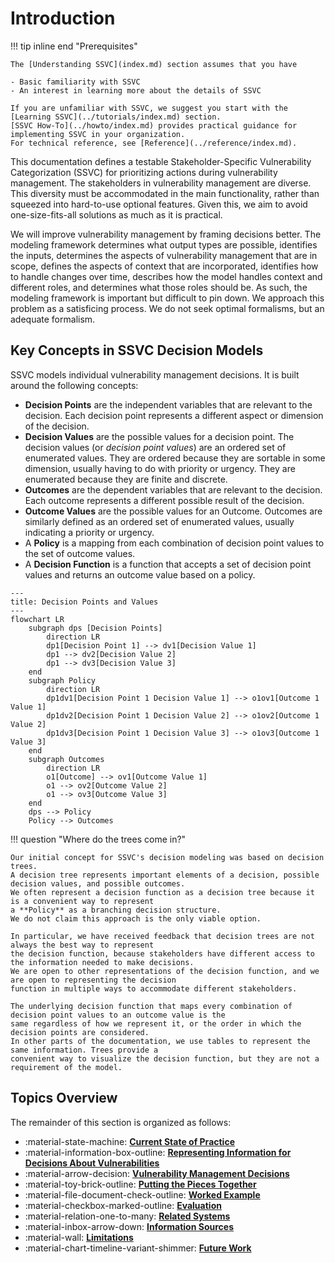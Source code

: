 # Introduction

!!! tip inline end "Prerequisites"

    The [Understanding SSVC](index.md) section assumes that you have
    
    - Basic familiarity with SSVC
    - An interest in learning more about the details of SSVC

    If you are unfamiliar with SSVC, we suggest you start with the [Learning SSVC](../tutorials/index.md) section.
    [SSVC How-To](../howto/index.md) provides practical guidance for implementing SSVC in your organization.
    For technical reference, see [Reference](../reference/index.md).


This documentation defines a testable Stakeholder-Specific Vulnerability Categorization (SSVC) for prioritizing actions during vulnerability management.
The stakeholders in vulnerability management are diverse.
This diversity must be accommodated in the main functionality, rather than squeezed into hard-to-use optional features.
Given this, we aim to avoid one-size-fits-all solutions as much as it is practical.

We will improve vulnerability management by framing decisions better.
The modeling framework determines what output types are possible, identifies the inputs, determines the aspects of vulnerability management that are in scope, defines the aspects of context that are incorporated, identifies how to handle changes over time, describes how the model handles context and different roles, and determines what those roles should be.
As such, the modeling framework is important but difficult to pin down.
We approach this problem as a satisficing process.
We do not seek optimal formalisms, but an adequate formalism.


## Key Concepts in SSVC Decision Models

SSVC models individual vulnerability management decisions. It is built around the following concepts:

- **Decision Points** are the independent variables that are relevant to the decision.
  Each decision point represents a different aspect or dimension of the decision.
- **Decision Values** are the possible values for a decision point. The decision values (or *decision point values*)
  are an ordered set of enumerated values. They are ordered because they are sortable in some dimension, usually
  having to do with priority or urgency. They are enumerated because they are finite and discrete.
- **Outcomes** are the dependent variables that are relevant to the decision. Each outcome represents a different
  possible result of the decision. 
- **Outcome Values** are the possible values for an Outcome. Outcomes are similarly defined as an ordered set of 
  enumerated values, usually indicating a priority or urgency.
- A **Policy** is a mapping from each combination of decision point values to the set of outcome values.
- A **Decision Function** is a function that accepts a set of decision point values and returns an outcome value based
  on a policy.


```mermaid
---
title: Decision Points and Values
---
flowchart LR
    subgraph dps [Decision Points]
        direction LR
        dp1[Decision Point 1] --> dv1[Decision Value 1]
        dp1 --> dv2[Decision Value 2]
        dp1 --> dv3[Decision Value 3]
    end
    subgraph Policy
        direction LR
        dp1dv1[Decision Point 1 Decision Value 1] --> o1ov1[Outcome 1 Value 1]
        dp1dv2[Decision Point 1 Decision Value 2] --> o1ov2[Outcome 1 Value 2]
        dp1dv3[Decision Point 1 Decision Value 3] --> o1ov3[Outcome 1 Value 3]
    end
    subgraph Outcomes
        direction LR
        o1[Outcome] --> ov1[Outcome Value 1]
        o1 --> ov2[Outcome Value 2]
        o1 --> ov3[Outcome Value 3]
    end
    dps --> Policy
    Policy --> Outcomes
```


!!! question "Where do the trees come in?"

    Our initial concept for SSVC's decision modeling was based on decision trees.
    A decision tree represents important elements of a decision, possible decision values, and possible outcomes.
    We often represent a decision function as a decision tree because it is a convenient way to represent
    a **Policy** as a branching decision structure.    
    We do not claim this approach is the only viable option.

    In particular, we have received feedback that decision trees are not always the best way to represent
    the decision function, because stakeholders have different access to the information needed to make decisions.
    We are open to other representations of the decision function, and we are open to representing the decision
    function in multiple ways to accommodate different stakeholders.

    The underlying decision function that maps every combination of decision point values to an outcome value is the
    same regardless of how we represent it, or the order in which the decision points are considered.
    In other parts of the documentation, we use tables to represent the same information. Trees provide a
    convenient way to visualize the decision function, but they are not a requirement of the model.

## Topics Overview
 
The remainder of this section is organized as follows:

<div class="grid cards" markdown>

- :material-state-machine: [**Current State of Practice**](state_of_practice.md)
- :material-information-box-outline: [**Representing Information for Decisions About Vulnerabilities**](representing_information.md)
- :material-arrow-decision: [**Vulnerability Management Decisions**](vulnerability_management_decisions.md)
- :material-toy-brick-outline: [**Putting the Pieces Together**](decision_points_as_bricks.md)
- :material-file-document-check-outline: [**Worked Example**](worked_example.md)
- :material-checkbox-marked-outline: [**Evaluation**](evaluation_of_draft_trees.md)
- :material-relation-one-to-many: [**Related Systems**](related_systems.md)
- :material-inbox-arrow-down: [**Information Sources**](information_sources.md)
- :material-wall: [**Limitations**](limitations.md)
- :material-chart-timeline-variant-shimmer: [**Future Work**](future_work.md)

</div>
